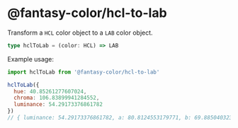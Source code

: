 # @fantasy-color/hcl-to-lab

Transform a `HCL` color object to a `LAB` color object.

```ts
type hclToLab = (color: HCL) => LAB
```

Example usage:

```js
import hclToLab from '@fantasy-color/hcl-to-lab'

hclToLab({
  hue: 40.85261277607024,
  chroma: 106.83899941284552,
  luminance: 54.29173376861782
})
// { luminance: 54.29173376861782, a: 80.8124553179771, b: 69.88504032350531 }
```
